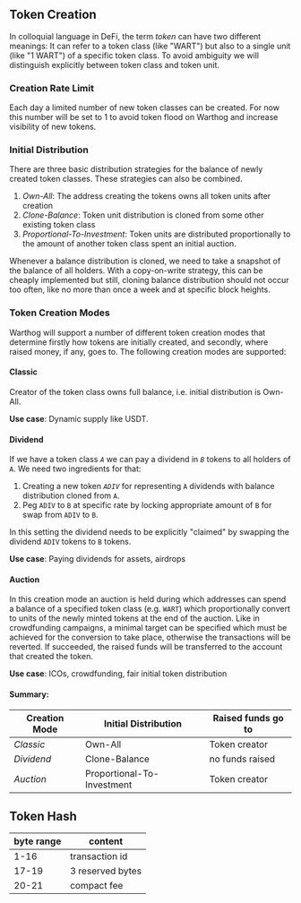 ## Token Creation

In colloquial language in DeFi, the term *token* can have two different meanings: It can refer to a token class (like "WART") but also to a single unit (like "1 WART") of a specific token class. To avoid ambiguity we will distinguish explicitly between token class and token unit.

### Creation Rate Limit
Each day a limited number of new token classes can be created. For now this number will be set to 1 to avoid token flood on Warthog and increase visibility of new tokens.

### Initial Distribution
There are three basic distribution strategies for the balance of newly created token classes. These strategies can also be combined.
1. *Own-All*: The address creating the tokens owns all token units after creation
2. *Clone-Balance*: Token unit distribution is cloned from some other existing token class
3. *Proportional-To-Investment*: Token units are distributed proportionally to the amount of another token class spent an initial auction.

Whenever a balance distribution is cloned, we need to take a snapshot of the balance of all holders. With a copy-on-write strategy, this can be cheaply implemented but still, cloning balance distribution should not occur too often, like no more than once a week and at specific block heights. 

### Token Creation Modes
Warthog will support a number of different token creation modes that determine firstly how tokens are initially created, and secondly, where raised money, if any, goes to.
The following creation modes are supported:

#### Classic
Creator of the token class owns full balance, i.e. initial distribution is Own-All.

**Use case**: Dynamic supply like USDT.

#### Dividend
If we have a token class *`A`* we can pay a dividend in *`B`* tokens to all holders of `A`. We need two ingredients for that:
1. Creating a new token *`ADIV`* for representing `A` dividends with balance distribution cloned from `A`.
2. Peg `ADIV` to `B` at specific rate by locking appropriate amount of `B` for swap from `ADIV` to `B`.

In this setting the dividend needs to be explicitly "claimed" by swapping the dividend `ADIV` tokens to `B` tokens.

**Use case**: Paying dividends for assets, airdrops

#### Auction
In this creation mode an auction is held during which addresses can spend a balance of a specified token class (e.g. `WART`)  which proportionally convert to units of the newly minted tokens at the end of the auction. Like in crowdfunding campaigns, a minimal target can be specified which must be achieved for the conversion to take place, otherwise the transactions will be reverted. If succeeded, the raised funds will be transferred to the account that created the token.

**Use case**: ICOs, crowdfunding, fair initial token distribution

#### Summary:
Creation Mode| Initial Distribution | Raised funds go to
-------------|-----------|---------
*Classic* | Own-All  | Token creator
*Dividend* | Clone-Balance  | no funds raised
*Auction* | Proportional-To-Investment | Token creator






## Token Hash

<!-- static constexpr size_t bytesize = 16 + 3 + 2 + 32 + 20 + 8 + 65; -->

byte range | content
-----------|---------
1-16  | transaction id
17-19 | 3 reserved bytes
20-21 | compact fee



